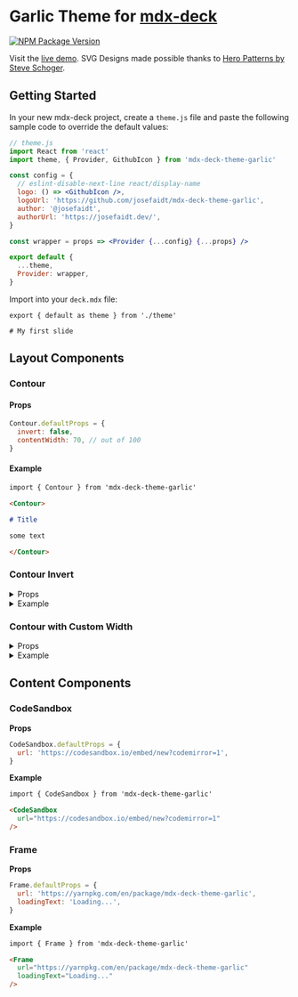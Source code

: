 # Garlic Theme for [mdx-deck](https://github.com/jxnblk/mdx-deck)

[![NPM Package Version](https://img.shields.io/npm/v/mdx-deck-theme-garlic.svg?style=flat-square)](https://www.npmjs.com/package/mdx-deck-theme-garlic)

Visit the [live demo](https://mdx-deck-theme-garlic.josefaidt.now.sh). SVG Designs made possible thanks to [Hero Patterns by Steve Schoger](https://www.heropatterns.com/).

## Getting Started

In your new mdx-deck project, create a `theme.js` file and paste the following sample code to override the default values:

```jsx
// theme.js
import React from 'react'
import theme, { Provider, GithubIcon } from 'mdx-deck-theme-garlic'

const config = {
  // eslint-disable-next-line react/display-name
  logo: () => <GithubIcon />,
  logoUrl: 'https://github.com/josefaidt/mdx-deck-theme-garlic',
  author: '@josefaidt',
  authorUrl: 'https://josefaidt.dev/',
}

const wrapper = props => <Provider {...config} {...props} />

export default {
  ...theme,
  Provider: wrapper,
}
```

Import into your `deck.mdx` file:

```mdx
export { default as theme } from './theme'

# My first slide
```

## Layout Components

### Contour

#### Props

```js
Contour.defaultProps = {
  invert: false,
  contentWidth: 70, // out of 100
}
```

#### Example

```markdown
import { Contour } from 'mdx-deck-theme-garlic'

<Contour>

# Title

some text

</Contour>
```

### Contour Invert

<details>
<summary>Props</summary>

```js
Contour.props = {
  invert: true,
  contentWidth: 70, // default
}
```

</details>

<details>
<summary>Example</summary>

```markdown
import { Contour } from 'mdx-deck-theme-garlic'

<Contour invert>

# Title

some text

</Contour>
```

</details>

### Contour with Custom Width

<details>
<summary>Props</summary>

```js
Contour.props = {
  invert: false, // default
  contentWidth: 90,
}
```

</details>

<details>
<summary>Example</summary>

```markdown
import { Contour } from 'mdx-deck-theme-garlic'

<Contour contentWidth={90}>

# Title

some text

</Contour>
```

</details>

## Content Components

### CodeSandbox

**Props**

```js
CodeSandbox.defaultProps = {
  url: 'https://codesandbox.io/embed/new?codemirror=1',
}
```

**Example**

```markdown
import { CodeSandbox } from 'mdx-deck-theme-garlic'

<CodeSandbox
  url="https://codesandbox.io/embed/new?codemirror=1"
/>
```

### Frame

**Props**

```js
Frame.defaultProps = {
  url: 'https://yarnpkg.com/en/package/mdx-deck-theme-garlic',
  loadingText: 'Loading...',
}
```

**Example**

```markdown
import { Frame } from 'mdx-deck-theme-garlic'

<Frame
  url="https://yarnpkg.com/en/package/mdx-deck-theme-garlic"
  loadingText="Loading..."
/>
```
